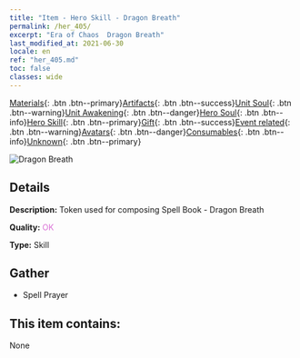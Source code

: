 ```yaml
---
title: "Item - Hero Skill - Dragon Breath"
permalink: /her_405/
excerpt: "Era of Chaos  Dragon Breath"
last_modified_at: 2021-06-30
locale: en
ref: "her_405.md"
toc: false
classes: wide
---
```

 [Materials](/Items/){: .btn .btn--primary}[Artifacts](/Items/Artifacts/){: .btn .btn--success}[Unit Soul](/Items/UnitSoul/){: .btn .btn--warning}[Unit Awakening](/Items/UnitAwakening/){: .btn .btn--danger}[Hero Soul](/Items/HeroSoul/){: .btn .btn--info}[Hero Skill](/Items/HeroSkill/){: .btn .btn--primary}[Gift](/Items/Gift/){: .btn .btn--success}[Event related](/Items/Events/){: .btn .btn--warning}[Avatars](/Items/Avatars/){: .btn .btn--danger}[Consumables](/Items/Consumables/){: .btn .btn--info}[Unknown](/Items/Unknown/){: .btn .btn--primary}

 ![Dragon Breath](/images/t/ps_longxishu.png)

## Details
 **Description:** Token used for composing Spell Book - Dragon Breath

 **Quality:** <span style="color: #DA70D6">OK</span>

 **Type:** Skill

## Gather

*    Spell Prayer 

## This item contains:

  None

